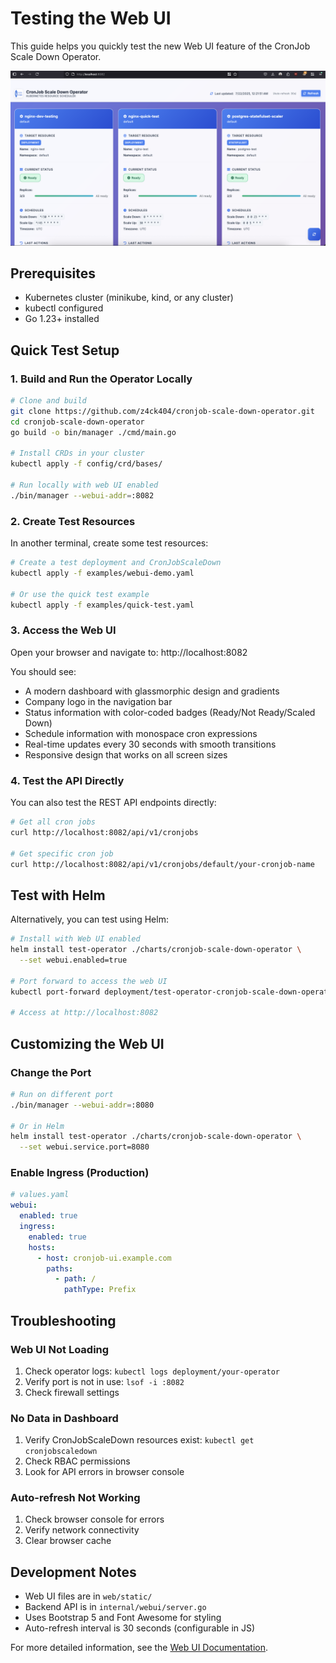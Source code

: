 # Testing the Web UI

This guide helps you quickly test the new Web UI feature of the CronJob Scale Down Operator.

![Web UI Dashboard](./images/web-ui.png)

## Prerequisites

- Kubernetes cluster (minikube, kind, or any cluster)
- kubectl configured
- Go 1.23+ installed

## Quick Test Setup

### 1. Build and Run the Operator Locally

```bash
# Clone and build
git clone https://github.com/z4ck404/cronjob-scale-down-operator.git
cd cronjob-scale-down-operator
go build -o bin/manager ./cmd/main.go

# Install CRDs in your cluster
kubectl apply -f config/crd/bases/

# Run locally with web UI enabled
./bin/manager --webui-addr=:8082
```

### 2. Create Test Resources

In another terminal, create some test resources:

```bash
# Create a test deployment and CronJobScaleDown
kubectl apply -f examples/webui-demo.yaml

# Or use the quick test example
kubectl apply -f examples/quick-test.yaml
```

### 3. Access the Web UI

Open your browser and navigate to: http://localhost:8082

You should see:
- A modern dashboard with glassmorphic design and gradients
- Company logo in the navigation bar
- Status information with color-coded badges (Ready/Not Ready/Scaled Down)
- Schedule information with monospace cron expressions
- Real-time updates every 30 seconds with smooth transitions
- Responsive design that works on all screen sizes

### 4. Test the API Directly

You can also test the REST API endpoints directly:

```bash
# Get all cron jobs
curl http://localhost:8082/api/v1/cronjobs

# Get specific cron job
curl http://localhost:8082/api/v1/cronjobs/default/your-cronjob-name
```

## Test with Helm

Alternatively, you can test using Helm:

```bash
# Install with Web UI enabled
helm install test-operator ./charts/cronjob-scale-down-operator \
  --set webui.enabled=true

# Port forward to access the web UI
kubectl port-forward deployment/test-operator-cronjob-scale-down-operator 8082:8082

# Access at http://localhost:8082
```

## Customizing the Web UI

### Change the Port

```bash
# Run on different port
./bin/manager --webui-addr=:8080

# Or in Helm
helm install test-operator ./charts/cronjob-scale-down-operator \
  --set webui.service.port=8080
```

### Enable Ingress (Production)

```yaml
# values.yaml
webui:
  enabled: true
  ingress:
    enabled: true
    hosts:
      - host: cronjob-ui.example.com
        paths:
          - path: /
            pathType: Prefix
```

## Troubleshooting

### Web UI Not Loading
1. Check operator logs: `kubectl logs deployment/your-operator`
2. Verify port is not in use: `lsof -i :8082`
3. Check firewall settings

### No Data in Dashboard
1. Verify CronJobScaleDown resources exist: `kubectl get cronjobscaledown`
2. Check RBAC permissions
3. Look for API errors in browser console

### Auto-refresh Not Working
1. Check browser console for errors
2. Verify network connectivity
3. Clear browser cache

## Development Notes

- Web UI files are in `web/static/`
- Backend API is in `internal/webui/server.go`
- Uses Bootstrap 5 and Font Awesome for styling
- Auto-refresh interval is 30 seconds (configurable in JS)

For more detailed information, see the [Web UI Documentation](./docs/webui.md).
